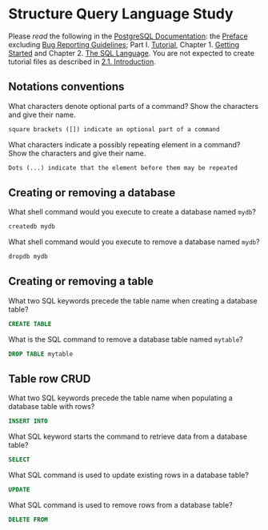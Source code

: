 # Structure Query Language Study

Please _read_ the following in the
[PostgreSQL Documentation](http://www.postgresql.org/docs/9.5/static/index.html):
the [Preface](http://www.postgresql.org/docs/9.5/static/preface.html) excluding
[Bug Reporting Guidelines](http://www.postgresql.org/docs/9.5/static/bug-reporting.html);
Part I. [Tutorial](http://www.postgresql.org/docs/9.5/static/tutorial.html),
Chapter 1. [Getting Started](http://www.postgresql.org/docs/9.5/static/tutorial-start.html)
and Chapter 2. [The SQL Language](http://www.postgresql.org/docs/9.5/static/tutorial-sql.html).
You are not expected to create tutorial files as described in [2.1. Introduction](http://www.postgresql.org/docs/9.5/static/tutorial-sql-intro.html).

## Notations conventions

What characters denote optional parts of a command?
Show the characters and give their name.

```md
square brackets ([]) indicate an optional part of a command
```

What characters indicate a possibly repeating element in a command?
Show the characters and give their name.

```md
Dots (...) indicate that the element before them may be repeated
```

## Creating or removing a database

What shell command would you execute to create a database named `mydb`?

```sh
createdb mydb
```

What shell command would you execute to remove a database named `mydb`?

```sh
dropdb mydb
```

## Creating or removing a table

What two SQL keywords precede the table name when creating a database table?

```sql
CREATE TABLE
```

What is the SQL command to remove a database table named `mytable`?

```sql
DROP TABLE mytable
```

## Table row CRUD

What two SQL keywords precede the table name when populating
a database table with rows?

```sql
INSERT INTO
```

What SQL keyword starts the command to retrieve data from a database table?

```sql
SELECT
```

What SQL command is used to update existing rows in a database table?

```sql
UPDATE
```

What SQL command is used to remove rows from a database table?

```sql
DELETE FROM
```
